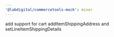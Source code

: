 ```yaml
---
'@labdigital/commercetools-mock': minor
---
```


add support for cart addItemShippingAddress and setLineItemShippingDetails
